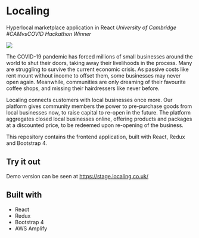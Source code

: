 # Localing

Hyperlocal marketplace application in React 
*University of Cambridge #CAMvsCOVID Hackathon Winner*

<img src="https://user-images.githubusercontent.com/1212163/100269402-77319b80-2f24-11eb-8d97-4011b5c5da33.JPG">

The COVID-19 pandemic has forced millions of small businesses around the world to shut their doors, taking away their livelihoods in the process. Many are struggling to survive the current economic crisis. As passive costs like rent mount without income to offset them, some businesses may never open again. 
Meanwhile, communities are only dreaming of their favourite coffee shops, and missing their hairdressers like never before. 

Localing connects customers with local businesses once more. Our platform gives community members the power to pre-purchase goods from local businesses now, to raise capital to re-open in the future. The platform aggregates closed local businesses online, offering products and packages at a discounted price, to be redeemed upon re-opening of the business. 

This repository contains the frontend application, built with React, Redux and Bootstrap 4.

## Try it out
Demo version can be seen at https://stage.localing.co.uk/

## Built with
- React
- Redux
- Bootstrap 4
- AWS Amplify
